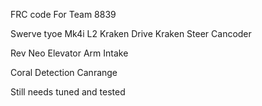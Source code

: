 FRC code For Team 8839

Swerve tyoe Mk4i
  L2
  Kraken Drive
  Kraken Steer
  Cancoder

Rev Neo
  Elevator
  Arm
  Intake

Coral Detection
  Canrange

Still needs tuned and tested
